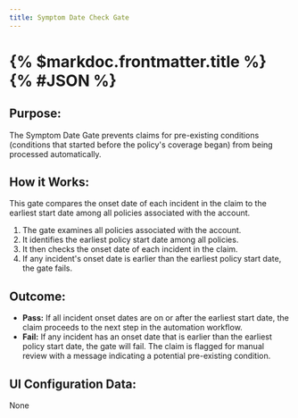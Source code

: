 ```yaml
---
title: Symptom Date Check Gate
---
```

# {% $markdoc.frontmatter.title %} {% #JSON %}

## __Purpose:__ 
The Symptom Date Gate prevents claims for pre-existing conditions (conditions that started before the policy's coverage began) from being processed automatically.


## __How it Works:__
This gate compares the onset date of each incident in the claim to the earliest start date among all policies associated with the account.
1.	The gate examines all policies associated with the account.
2.	It identifies the earliest policy start date among all policies.
3.	It then checks the onset date of each incident in the claim.
4.	If any incident's onset date is earlier than the earliest policy start date, the gate fails.
 

## __Outcome:__
- **Pass:** If all incident onset dates are on or after the earliest start date, the claim proceeds to the next step in the automation workflow.
- **Fail:** If any incident has an onset date that is earlier than the earliest policy start date, the gate will fail.  The claim is flagged for manual review with a message indicating a potential pre-existing condition.  


## __UI Configuration Data:__
None